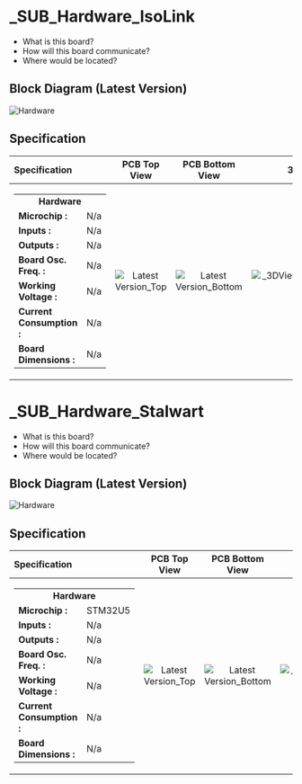 # _SUB_Hardware_IsoLink

- What is this board? 
- How will this board communicate?
- Where would be located?
## Block Diagram (Latest Version)

![Hardware](https://github.com/mend0z0)

## Specification

|Specification|PCB Top View|PCB Bottom View| 3D View |
|:---|:---:|:---:|:--:|
|<table><tbody><tr><td colspan="2" align="center">__Hardware__</h4></td></tr><tr><td>__Microchip :__</td> <td> N/a </td></tr> <tr><td>__Inputs :__</td> <td> N/a </td></tr> <tr><td>__Outputs :__</td> <td> N/a </td></tr> <tr><td>__Board Osc. Freq. :__ </td> <td> N/a </td></tr> <tr><td>__Working Voltage :__</td> <td> N/a </td></tr><tr><td>__Current Consumption :__</td> <td> N/a </td></tr><tr><td>__Board Dimensions :__</td> <td> N/a </td></tr></table>|![Latest Version_Top](https://github.com/mend0z0)|![Latest Version_Bottom](https://github.com/mend0z0)| ![_3DView_vX_YYYYMMDD](https://github.com/mend0z0)|

# _SUB_Hardware_Stalwart

- What is this board? 
- How will this board communicate?
- Where would be located?
## Block Diagram (Latest Version)

![Hardware](https://github.com/mend0z0)

## Specification

|Specification|PCB Top View|PCB Bottom View| 3D View |
|:---|:---:|:---:|:--:|
|<table><tbody><tr><td colspan="2" align="center">__Hardware__</h4></td></tr><tr><td>__Microchip :__</td> <td> STM32U5 </td></tr> <tr><td>__Inputs :__</td> <td> N/a </td></tr> <tr><td>__Outputs :__</td> <td> N/a </td></tr> <tr><td>__Board Osc. Freq. :__ </td> <td> N/a </td></tr> <tr><td>__Working Voltage :__</td> <td> N/a </td></tr><tr><td>__Current Consumption :__</td> <td> N/a </td></tr><tr><td>__Board Dimensions :__</td> <td> N/a </td></tr></table>|![Latest Version_Top](https://github.com/mend0z0)|![Latest Version_Bottom](https://github.com/mend0z0)| ![_3DView_vX_YYYYMMDD](https://github.com/mend0z0)|

